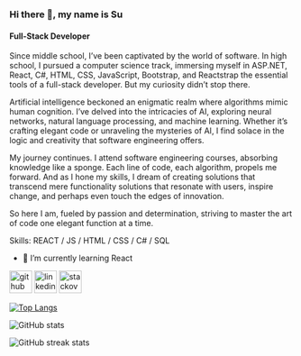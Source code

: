 ### Hi there 👋, my name is Su
#### Full-Stack Developer
Since middle school, I’ve been captivated by the world of software. In high school, I pursued a computer science track, immersing myself in ASP.NET, React, C#, HTML, CSS, JavaScript, Bootstrap, and Reactstrap the essential tools of a full-stack developer. But my curiosity didn’t stop there.

Artificial intelligence beckoned an enigmatic realm where algorithms mimic human cognition. I’ve delved into the intricacies of AI, exploring neural networks, natural language processing, and machine learning. Whether it’s crafting elegant code or unraveling the mysteries of AI, I find solace in the logic and creativity that software engineering offers.

My journey continues. I attend software engineering courses, absorbing knowledge like a sponge. Each line of code, each algorithm, propels me forward. And as I hone my skills, I dream of creating solutions that transcend mere functionality solutions that resonate with users, inspire change, and perhaps even touch the edges of innovation.

So here I am, fueled by passion and determination, striving to master the art of code one elegant function at a time.

Skills:  REACT / JS / HTML / CSS / C# / SQL

- 🌱 I’m currently learning React 


[<img src='https://cdn.jsdelivr.net/npm/simple-icons@3.0.1/icons/github.svg' alt='github' height='40'>](https://github.com/Suyumm)  [<img src='https://cdn.jsdelivr.net/npm/simple-icons@3.0.1/icons/linkedin.svg' alt='linkedin' height='40'>](https://www.linkedin.com/in/www.linkedin.com/in/su-fiydan/)  [<img src='https://cdn.jsdelivr.net/npm/simple-icons@3.0.1/icons/stackoverflow.svg' alt='stackoverflow' height='40'>](https://stackoverflow.com/users/https://stackoverflow.com/users/25453001/su-fiydan)  

[![Top Langs](https://github-readme-stats.vercel.app/api/top-langs/?username=Suyumm)](https://github.com/anuraghazra/github-readme-stats)

![GitHub stats](https://github-readme-stats.vercel.app/api?username=Suyumm&show_icons=true)  

![GitHub streak stats](https://streak-stats.demolab.com/?user=Suyumm)  

